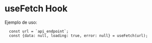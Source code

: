 # useFetch Hook

Ejemplo de uso:

```
  const url = `api_endpoint`;
  const {data: null, loading: true, error: null} = useFetch(url);
```
